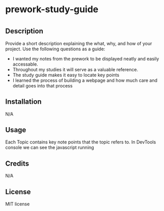 # prework-study-guide
# <Prework Study Guide>

## Description

Provide a short description explaining the what, why, and how of your project. Use the following questions as a guide:

- I wanted my notes from the prework to be displayed neatly and easily accessable.
- Throughout my studies it will serve as a valuable reference.
- The study guide makes it easy to locate key points
- I learned the process of building a webpage and how much care and detail goes into that process

## Installation

N/A

## Usage

Each Topic contains key note points that the topic refers to. In DevTools console we can see the javascript running 

## Credits

N/A

## License

MIT license 

